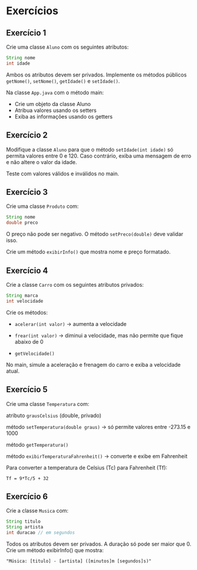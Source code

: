 # Exercícios

## Exercício 1

Crie uma classe `Aluno` com os seguintes atributos:

```java
String nome
int idade
```
Ambos os atributos devem ser privados.
Implemente os métodos públicos `getNome()`, `setNome()`, `getIdade()` e `setIdade()`.

Na classe `App.java` com o método main:

* Crie um objeto da classe Aluno
* Atribua valores usando os setters
* Exiba as informações usando os getters

## Exercício 2

Modifique a classe `Aluno` para que o método `setIdade(int idade)` só permita valores entre 0 e 120. Caso contrário, exiba uma mensagem de erro e não altere o valor da idade.

Teste com valores válidos e inválidos no main.

## Exercício 3

Crie uma classe `Produto` com:

```java
String nome
double preco
```

O preço não pode ser negativo. O método `setPreco(double)` deve validar isso.

Crie um método `exibirInfo()` que mostra nome e preço formatado.

## Exercício 4

Crie a classe `Carro` com os seguintes atributos privados:

```java
String marca
int velocidade
```
Crie os métodos:

* `acelerar(int valor)` → aumenta a velocidade

* `frear(int valor)` → diminui a velocidade, mas não permite que fique abaixo de 0

* `getVelocidade()`

No main, simule a aceleração e frenagem do carro e exiba a velocidade atual.

## Exercício 5

Crie uma classe `Temperatura` com:

atributo `grausCelsius` (double, privado)

método `setTemperatura(double graus)` → só permite valores entre -273.15 e 1000

método `getTemperatura()`

método `exibirTemperaturaFahrenheit()` → converte e exibe em Fahrenheit

Para converter a temperatura de Celsius (Tc) para Fahrenheit (Tf):

``Tf = 9*Tc/5 + 32``

## Exercício 6

Crie a classe `Musica` com:
```java
String titulo
String artista
int duracao // em segundos
```
Todos os atributos devem ser privados. A duração só pode ser maior que 0.
Crie um método exibirInfo() que mostra:

`"Música: [titulo] - [artista] ([minutos]m [segundos]s)"`
